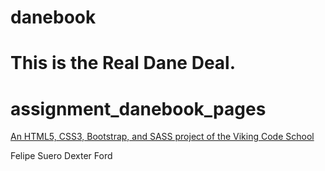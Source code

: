 danebook
========

This is the Real Dane Deal.
=======
# assignment_danebook_pages

[An HTML5, CSS3, Bootstrap, and SASS project of the Viking Code School](http://www.vikingcodeschool.com)

Felipe Suero
Dexter Ford
